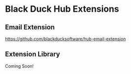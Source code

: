 # Black Duck Hub Extensions

## Email Extension

https://github.com/blackducksoftware/hub-email-extension

## Extension Library

Coming Soon!
